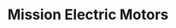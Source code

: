 ---
title: "Mission Electric Motors"
url: /mission-hills/mission-electric-motors/
shop: car parts
---